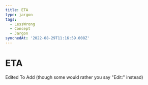 ```yaml
---
title: ETA
type: jargon
tags:
  - LessWrong
  - Concept
  - Jargon
synchedAt: '2022-08-29T11:16:59.008Z'
---
```

# ETA

Edited To Add (though some would rather you say "Edit:" instead)